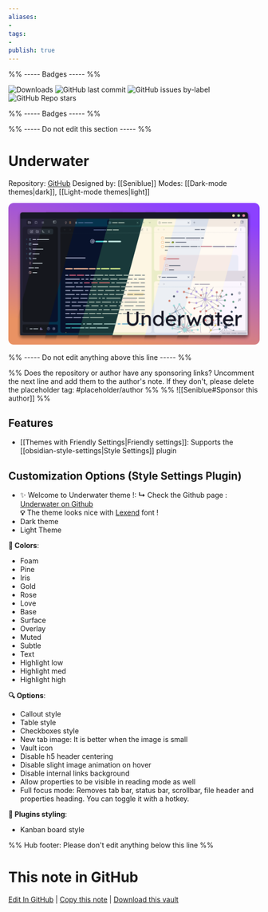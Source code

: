 ```yaml
---
aliases:
- 
tags: 
- 
publish: true
---
```


%% ----- Badges ----- %%

![Downloads](https://img.shields.io/badge/downloads-5351-573E7A?style=for-the-badge&logo=)
![GitHub last commit](https://img.shields.io/github/last-commit/Seniblue/Underwater?color=573E7A&label=last%20update&logo=github&style=for-the-badge)
![GitHub issues by-label](https://img.shields.io/github/issues/Seniblue/Underwater/help%20wanted?color=573E7A&logo=github&style=for-the-badge) 
![GitHub Repo stars](https://img.shields.io/github/stars/Seniblue/Underwater?color=573E7A&logo=github&style=for-the-badge)

%% ----- Badges ----- %%

%% ----- Do not edit this section ----- %%

# Underwater

Repository: [GitHub](https://github.com/Seniblue/Underwater)
Designed by: [[Seniblue]]
Modes: [[Dark-mode themes|dark]], [[Light-mode themes|light]]



![screenshot](https://github.com/Seniblue/Underwater/raw/HEAD/uw.png)

%% ----- Do not edit anything above this line ----- %% 

%% Does the repository or author have any sponsoring links? Uncomment the next line and add them to the author's note. If they don't, please delete the placeholder tag: #placeholder/author %%
%% ![[Seniblue#Sponsor this author]] %%


## Features

- [[Themes with Friendly Settings|Friendly settings]]: Supports the [[obsidian-style-settings|Style Settings]] plugin

## Customization Options (Style Settings Plugin) 
- ✨ Welcome to Underwater theme !: **↳** Check the Github page : [Underwater on Github](https://github.com/Seniblue/Underwater) </br> **💡** The theme looks nice with [Lexend](https://www.lexend.com/) font !
- Dark theme
- Light Theme

**🎨 Colors**: 
- Foam
- Pine
- Iris
- Gold
- Rose
- Love
- Base
- Surface
- Overlay
- Muted
- Subtle
- Text
- Highlight low
- Highlight med
- Highlight high

**🔍 Options**: 
- Callout style
- Table style
- Checkboxes style
- New tab image: It is better when the image is small
- Vault icon
- Disable h5 header centering
- Disable slight image animation on hover
- Disable internal links background
- Allow properties to be visible in reading mode as well
- Full focus mode: Removes tab bar, status bar, scrollbar, file header and properties heading. You can toggle it with a hotkey.

**🧩 Plugins styling**: 
- Kanban board style


%% Hub footer: Please don't edit anything below this line %%

# This note in GitHub

<span class="git-footer">[Edit In GitHub](https://github.dev/obsidian-community/obsidian-hub/blob/main/02%20-%20Community%20Expansions/02.05%20All%20Community%20Expansions/Themes/Underwater.md "git-hub-edit-note") | [Copy this note](https://raw.githubusercontent.com/obsidian-community/obsidian-hub/main/02%20-%20Community%20Expansions/02.05%20All%20Community%20Expansions/Themes/Underwater.md "git-hub-copy-note") | [Download this vault](https://github.com/obsidian-community/obsidian-hub/archive/refs/heads/main.zip "git-hub-download-vault") </span>
